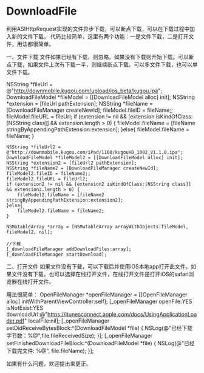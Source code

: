 # DownloadFile
利用ASIHttpRequest实现的文件异步下载，可以断点下载，可以在下载过程中加入新的文件下载。
代码比较简单，这里有两个功能：一是文件下载，二是打开文件，用法都很简单。


一、文件下载
文件如果已经有下载，则忽略。如果没有下载则开始下载。可以断点下载，如果文件上次有下载一半，则继续断点下载。可以多文件下载，也可以单文件下载。

NSString *fileUrl = @"http://downmobile.kugou.com/upload/ios_beta/kugou.ipa";
    DownloadFileModel *fileModel = [[DownloadFileModel alloc] init];
    NSString *extension = [fileUrl pathExtension];
    NSString *fileName = [DownloadFileManager createNewId];
    fileModel.fileID = fileName;;
    fileModel.fileURL = fileUrl;
    if (extension != nil && [extension isKindOfClass:[NSString class]] && extension.length > 0) {
        fileModel.fileName = [fileName stringByAppendingPathExtension:extension];
    }else{
        fileModel.fileName = fileName;
    }
    
    
    NSString *fileUrl2 = @"http://downmobile.kugou.com/iPad/1100/kugouHD_1002_V1.1.0.ipa";
    DownloadFileModel *fileModel2 = [[DownloadFileModel alloc] init];
    NSString *extension2 = [fileUrl2 pathExtension];
    NSString *fileName2 = [DownloadFileManager createNewId];
    fileModel2.fileID = fileName2;;
    fileModel2.fileURL = fileUrl2;
    if (extension2 != nil && [extension2 isKindOfClass:[NSString class]] && extension2.length > 0) {
        fileModel2.fileName = [fileName2 stringByAppendingPathExtension:extension2];
    }else{
        fileModel2.fileName = fileName2;
    }
    
    NSMutableArray *array = [NSMutableArray arrayWithObjects:fileModel, fileModel2, nil];
    
    //下载
    [_downloadFileManager addDownloadFiles:array];
    [_downloadFileManager startDownload];




二、打开文件
如果文件没有下载，可以下载后并使用iOS本地app打开此文件。如果文件没有下载，也可以选择在线打开文件，在线打开文件是打开iOS的safari浏览器在线打开文件。

用法很简单：
OpenFileManager *openFileManager = [[OpenFileManager alloc] initWithParentViewController:self];
    [_openFileManager openFile:YES isNotExist:YES downloadUrl:@"https://itunesconnect.apple.com/docs/UsingApplicationLoader.pdf" localFile:nil];
    [_openFileManager setDidReceiveBytesBlock:^(DownloadFileModel *file) {
        NSLog(@"已经下载字节数：%@",file.fileReceivedSize);
    }];
    [_openFileManager setFinishedDownloadFileBlock:^(DownloadFileModel *file) {
        NSLog(@"已经下载完文件: %@", file.fileName);
    }];


如果有什么问题，欢迎提出来更正。


